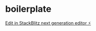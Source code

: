 # boilerplate

[Edit in StackBlitz next generation editor ⚡️](https://stackblitz.com/~/github.com/yveshughes/boilerplate)